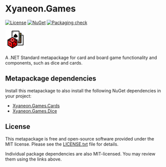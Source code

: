 # Xyaneon.Games

[![License](https://img.shields.io/github/license/Xyaneon/Xyaneon.Games)][License]
[![NuGet](https://img.shields.io/nuget/v/Xyaneon.Games.svg?style=flat)][NuGet package]
[![Packaging check](https://github.com/Xyaneon/Xyaneon.Games/actions/workflows/package.yml/badge.svg)](https://github.com/Xyaneon/Xyaneon.Games/actions/workflows/package.yml)

![Icon]

A .NET Standard metapackage for card and board game functionality and
components, such as dice and cards.

## Metapackage dependencies

Install this metapackage to also install the following NuGet dependencies in
your project:
- [Xyaneon.Games.Cards]
- [Xyaneon.Games.Dice]

## License

This metapackage is free and open-source software provided under the MIT license.
Please see the [LICENSE.txt][License] file for details.

Individual package dependencies are also MIT-licensed. You may review them
using the links above.

[Icon]: https://github.com/Xyaneon/Xyaneon.Games/blob/main/images/icon.png
[License]: https://github.com/Xyaneon/Xyaneon.Games/blob/main/LICENSE.txt
[NuGet package]: https://www.nuget.org/packages/Xyaneon.Games/
[Xyaneon.Games.Cards]: https://github.com/Xyaneon/Xyaneon.Games.Cards
[Xyaneon.Games.Dice]: https://github.com/Xyaneon/Xyaneon.Games.Dice
